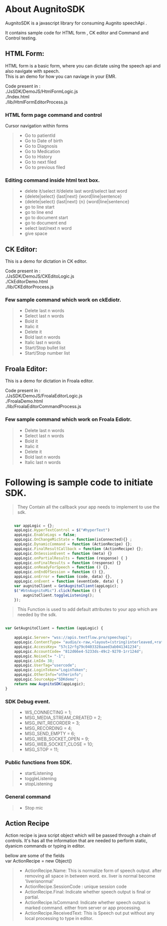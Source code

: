 # About AugnitoSDK

AugnitoSDK is a javascript library for consuming Augnito speechApi .  

It contains sample code for HTML form , CK editor and Command and Control testing.  

## HTML Form:
HTML form is a basic form, where you can dictate using the speech api and also navigate with speech.  
This is an demo for how you can naviage in your EMR.   

Code present in :  
    ./JsSDK/DemoJS/HtmlFormLogic.js  
    ./Index.html  
    ./lib/HtmlFormEditorProcess.js  

### HTML form page command and control

Cursor navigation within forms

> * Go to patientId
> * Go to Date of birth
> * Go to Diagnosis
> * Go to Medication
> * Go to History
> * Go to next filed 
> * Go to previous filed  


### Editing command inside html text box.

> * delete it/select it/delete last word/select last word
> * {delete|select} {last|next} {word|line|sentence}
> * {delete|select} {last|next} {n} {word|line|sentence}
> * go to line start 
> * go to line end
> * go to document start
> * go to document end
> * select last/next n word
> * give space


## CK Editor:  
This is a demo for dictation in CK editor.   

Code present in :  
    ./JsSDK/DemoJS/CKEditoLogic.js  
    ./CkEditorDemo.html  
    ./lib/CKEditorProcess.js  

### Few sample command which work on ckEdiotr.  

> * Delete last n words 
> * Select last n words
> * Bold it
> * Italic it
> * Delete it
> * Bold last n words
> * Italic last n words
> * Start/Stop bullet list
> * Start/Stop number list

## Froala Editor:  
This is a demo for dictation in Froala editor.   

Code present in :  
    ./JsSDK/DemoJS/FroalaEditorLogic.js  
    ./FroalaDemo.html  
    ./lib/FroalaEditorCommandProcess.js  

### Few sample command which work on Froala Ediotr.  

> * Delete last n words 
> * Select last n words
> * Bold it
> * Italic it
> * Delete it
> * Bold last n words
> * Italic last n words


# Following is sample code to initiate SDK. 

> They Contain all the callback your app needs to implement to use the sdk.  

```javascript

    var appLogic = {};
    appLogic.HyperTextControl = $("#hyperText")
    appLogic.EnableLogs = false;
    appLogic.OnChangeMicState = function(isConnected){} ;
    appLogic.DynamicCommand = function (ActionRecipe) {};
    appLogic.FinalResultCallback = function (ActionRecipe) {};
    appLogic.OnSessionEvent = function (meta) {}
    appLogic.onPartialResults = function (response) { }
    appLogic.onFinalResults = function (response) {}
    appLogic.onReadyForSpeech = function () {},
    appLogic.onEndOfSession = function () {},
    appLogic.onError = function (code, data) {},
    appLogic.onEvent = function (eventCode, data) { }
    var augnitoClient = GetAugnitoClient(appLogic);
    $("#btnAugnitoMic").click(function () {
        augnitoClient.toggleListening();
    });

```

> This Function is used to add default attributes to your app which are needed by the sdk.  

```javascript 

var GetAugnitoClient = function (appLogic) {
    
    appLogic.Server= "wss://apis.textflow.pro/speechapi";
    appLogic.ContentType= "audio/x-raw,+layout=(string)interleaved,+rate=(int)16000,+format=(string)S16LE,+channels=(int)1";
    appLogic.AccessKey= "57c12rfg79c0403328aaed3ab041341234";
    appLogic.AccountCode= "812d66e4-5233ds-49c2-9270-1rr124d";
    appLogic.NoiseCt= "-1";
    appLogic.LmId= 38;
    appLogic.UserTag="usercode";
    appLogic.LoginToken="LoginToken";
    appLogic.OtherInfo="otherinfo";
    appLogic.SourceApp="SDKdemo";      
    return new AugnitoSDK(appLogic);    
}

```

### SDK Debug event.

> *  WS_CONNECTING = 1;
> * MSG_MEDIA_STREAM_CREATED = 2;
> * MSG_INIT_RECORDER = 3;
> * MSG_RECORDING = 4;
> * MSG_SEND_EMPTY = 6;
> * MSG_WEB_SOCKET_OPEN = 9;
> * MSG_WEB_SOCKET_CLOSE = 10;
> * MSG_STOP = 11;

### Public functions from SDK.

> * startListening
> * toggleListening
> * stopListening


### General command 

> * Stop mic


## Action Recipe

Action recipe is java script object which will be passed through a chain of controls.  It's has all the information that are needed to perform static, dyanicm commands or typing in editor.

bellow are some of the fields  
var ActionRecipe = new Object()  
   
> * ActionRecipe.Name: This is normalize form of speech output. after removing all space in between word. ex. liver is normal become 'liverisnormal'
> * ActionRecipe.SessionCode : unique session code
> * ActionRecipe.Final: Indicate whether speech output is final or partial.
> * ActionRecipe.IsCommand: Indicate whether speech output is marked command. either from server or app processing.
> * ActionRecipe.ReceivedText: This is Speech out put without any local processing to type in editor.
   
   
        